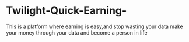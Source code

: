 # Twilight-Quick-Earning-
This is a platform  where  earning  is easy,and stop wasting  your data make your  money through  your  data and become  a person  in life
